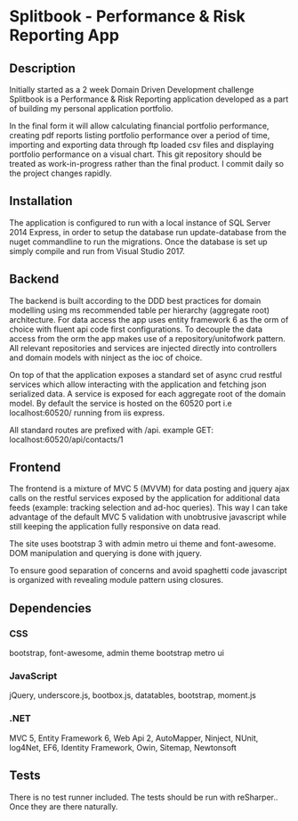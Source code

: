 # Splitbook - Performance & Risk Reporting App

## Description
Initially started as a 2 week Domain Driven Development challenge Splitbook is a Performance & Risk Reporting application developed as a part of building my personal application portfolio.

In the final form it will allow calculating financial portfolio performance, creating pdf reports listing portfolio performance over a period of time, importing and exporting data through
ftp loaded csv files and displaying portfolio performance on a visual chart. This git repository should be treated as work-in-progress rather than the final product. I commit daily so the project
changes rapidly.

## Installation
The application is configured to run with a local instance of SQL Server 2014 Express, in order to setup the database run
update-database from the nuget commandline to run the migrations. Once the database is set up simply compile and run from Visual Studio 2017.

## Backend
The backend is built according to the DDD best practices for domain modelling using ms recommended table per hierarchy (aggregate root) architecture. For data
access the app uses entity framework 6 as the orm of choice with fluent api code first configurations. To decouple the data access from
the orm the app makes use of a repository/unitofwork pattern. All relevant repositories and services are injected directly into controllers and domain models with ninject as the ioc of choice.

On top of that the application exposes a standard set of async crud restful services which allow interacting with the application and fetching json serialized data. A service is
exposed for each aggregate root of the domain model. By default the service is hosted on the 60520 port i.e localhost:60520/ running from iis express.

All standard routes are prefixed with /api.
example GET:
localhost:60520/api/contacts/1

## Frontend
The frontend is a mixture of MVC 5 (MVVM) for data posting and jquery ajax calls on the restful services exposed by the application for
additional data feeds (example: tracking selection and ad-hoc queries). This way I can take advantage of the default MVC 5 validation with 
unobtrusive javascript while still keeping the application fully responsive on data read. 

The site uses bootstrap 3 with admin metro ui theme and font-awesome. DOM manipulation and querying is done with jquery.

To ensure good separation of concerns and avoid spaghetti code javascript is organized with revealing module pattern using closures.

## Dependencies
### CSS
bootstrap, font-awesome, admin theme bootstrap metro ui

### JavaScript 
jQuery, underscore.js, bootbox.js, datatables, bootstrap, moment.js

### .NET
MVC 5, Entity Framework 6, Web Api 2, AutoMapper, Ninject, NUnit, log4Net, EF6, Identity Framework, Owin, Sitemap, Newtonsoft

## Tests
There is no test runner included. The tests should be run with reSharper.. Once they are there naturally.